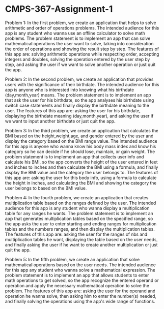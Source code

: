 # CMPS-367-Assignment-1

Problem 1: In the first problem, we create an application that helps to solve arithmetic and order of operations problems. The intended audience for this app is any student who wanna use an offline calculator to solve math problems. The problem statement is to implement an app that can solve mathematical operations the user want to solve, taking into consideration the order of operations and showing the result step by step. The features of this app are: solving arithmetic operations while respecting order, accepting integers and doubles, solving the operation entered by the user step by step, and asking the user if we want to solve another operation or just quit the app.



Problem 2: In the second problem, we create an application that provides users with the significance of their birthdate. The intended audience for this app is anyone who is interested into knowing what his birthdate (day,month,year) means. The problem statement is to implement an app that ask the user for his birthdate, so the app analyses his birthdate using switch case statements and finally display the birthdate meaning to the user. The features of this app are: asking the user for his birthdate, displaying the birthdate meaning (day,month,year), and asking the user if we want to input another birthdate or just quit the app.

Problem 3: In the third problem, we create an application that calculates the BMI based on the height,weight,age, and gender entered by the user and display the category based on the BMI range value. The intended audience for this app is anyone who wanna know his body mass index and know his category so he can decide if he should lose, maintain, or gain weight. The problem statement is to implement an app that collects user info and calculate his BMI, so the app converts the height of the user entered in feet and inches to inches and then calculate the BMI using a formula, and finally display the BMI value and the category the user belongs to. The features of this app are: asking the user for this body info, using a formula to calculate the height in inches, and calculating the BMI and showing the category the user belongs to based on the BMI value.


Problem 4: In the fourth problem, we create an application that creates multiplication table based on the ranges defined by the user. The intended audience for this app is any student who wanna display a multiplication table for any ranges he wants. The problem statement is to implement an app that generates multiplication tables based on the specified range, so the app asks the user to enter starting and ending ranges for multiplication tables and the numbers ranges, and then display the multiplication tables. The features of this app are: asking the user for the ranges of nbs and multiplication tables he want, displaying the table based on the user needs, and finally asking the user if he want to create another multiplication or just quit the app.



Problem 5: In the fifth problem, we create an application that solve mathematical operations based on the user needs. The intended audience for this app any student who wanna solve a mathematical expression. The problem statement is to implement an app that allows students to enter math operations to get solved, so the app recognize the entered operand or operation and apply the necessary mathematical operation to solve the problem. The features of this app are: asking the user for the operand and operation he wanna solve, then asking him to enter the number(s) needed, and finally solving the operations using the app's wide range of functions.

